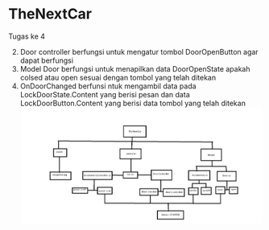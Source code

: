 # TheNextCar
Tugas ke 4

2. Door controller berfungsi untuk mengatur tombol DoorOpenButton agar dapat berfungsi
3. Model Door berfungsi untuk menapilkan data DoorOpenState apakah colsed atau open sesuai dengan tombol yang telah ditekan
4. OnDoorChanged berfunsi ntuk mengambil data pada LockDoorState.Content yang berisi pesan dan data LockDoorButton.Content yang berisi data tombol yang telah ditekan
![alt text](https://github.com/AkbarDes808/TheNextCar/blob/main/DiacgramClass.JPG)
